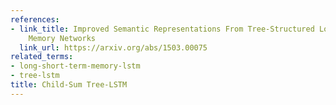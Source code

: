 ```yaml
---
references:
- link_title: Improved Semantic Representations From Tree-Structured Long Short-Term
    Memory Networks
  link_url: https://arxiv.org/abs/1503.00075
related_terms:
- long-short-term-memory-lstm
- tree-lstm
title: Child-Sum Tree-LSTM
---
```

